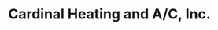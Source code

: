 ---
title: "Cardinal Heating and A/C, Inc."
url: /kirkland/cardinal-heating-and-a-c-inc/
shop: shop
---
